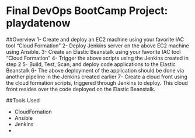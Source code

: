 # Final DevOps BootCamp Project: playdatenow

##Overview
1- Create and deploy an EC2 machine using your favorite IAC tool “Cloud Formation”
2- Deploy Jenkins server on the above EC2 machine using Ansible.
3- Create an Elastic Beanstalk using your favorite IAC tool “Cloud Formation”
4- Trigger the above scripts using the Jenkins created in step 2
5- Build, Test, Scan, and deploy code applications to the Elastic Beanstalk 
6- The above deployment of the application should be done via another pipeline in the Jenkins created earlier
7- Create a cloud front using the cloud formation scripts, triggered through Jenkins to deploy. This cloud front resides over the code deployed on the Elastic Beanstalk.

##Tools Used 
- CloudFornation
- Ansible
- Jenkins
- 
